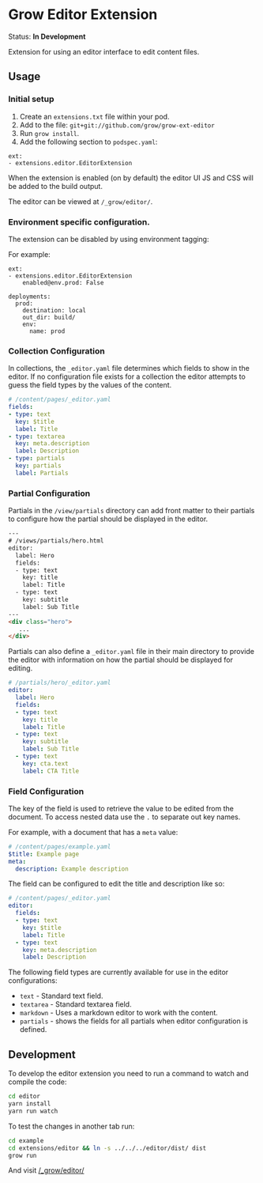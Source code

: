 # Grow Editor Extension

Status: **In Development**

Extension for using an editor interface to edit content files.

## Usage

### Initial setup

1. Create an `extensions.txt` file within your pod.
1. Add to the file: `git+git://github.com/grow/grow-ext-editor`
1. Run `grow install`.
1. Add the following section to `podspec.yaml`:

```
ext:
- extensions.editor.EditorExtension
```

When the extension is enabled (on by default) the editor UI JS and CSS will be added to the build output.

The editor can be viewed at `/_grow/editor/`.

### Environment specific configuration.

The extension can be disabled by using environment tagging:

For example:

```
ext:
- extensions.editor.EditorExtension
    enabled@env.prod: False

deployments:
  prod:
    destination: local
    out_dir: build/
    env:
      name: prod
```

### Collection Configuration

In collections, the `_editor.yaml` file determines which
fields to show in the editor. If no configuration file exists for a
collection the editor attempts to guess the field types by the values
of the content.

```yaml
# /content/pages/_editor.yaml
fields:
- type: text
  key: $title
  label: Title
- type: textarea
  key: meta.description
  label: Description
- type: partials
  key: partials
  label: Partials
```

### Partial Configuration

Partials in the `/view/partials` directory can add front matter to their
partials to configure how the partial should be displayed in the editor.

```html
---
# /views/partials/hero.html
editor:
  label: Hero
  fields:
  - type: text
    key: title
    label: Title
  - type: text
    key: subtitle
    label: Sub Title
---
<div class="hero">
   ...
</div>
```

Partials can also define a `_editor.yaml` file in their main directory to provide the editor with information on how the partial should be displayed for editing.

```yaml
# /partials/hero/_editor.yaml
editor:
  label: Hero
  fields:
  - type: text
    key: title
    label: Title
  - type: text
    key: subtitle
    label: Sub Title
  - type: text
    key: cta.text
    label: CTA Title
```

### Field Configuration

The key of the field is used to retrieve the value to be edited from the document.
To access nested data use the `.` to separate out key names.

For example, with a document that has a `meta` value:

```yaml
# /content/pages/example.yaml
$title: Example page
meta:
  description: Example description
```

The field can be configured to edit the title and description like so:

```yaml
# /content/pages/_editor.yaml
editor:
  fields:
  - type: text
    key: $title
    label: Title
  - type: text
    key: meta.description
    label: Description
```

The following field types are currently available for use in the editor configurations:

- `text` - Standard text field.
- `textarea` - Standard textarea field.
- `markdown` - Uses a markdown editor to work with the content.
- `partials` - shows the fields for all partials when editor configuration is defined.

## Development

To develop the editor extension you need to run a command to watch and compile the
code:

```sh
cd editor
yarn install
yarn run watch
```

To test the changes in another tab run:

```sh
cd example
cd extensions/editor && ln -s ../../../editor/dist/ dist
grow run
```

And visit [/_grow/editor/](http://localhost:8080/_grow/editor/)
